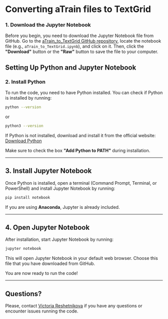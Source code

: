 # Converting aTrain files to TextGrid

### 1. Download the Jupyter Notebook  
Before you begin, you need to download the Jupyter Notebook file from GitHub. Go to the [aTrain_to_TextGrid GitHub repository](https://github.com/VictoriaRe/aTrain_to_TextGrid.git), locate the notebook file (e.g., `aTrain_to_TextGrid.ipynb`), and click on it. Then, click the **"Download"** button or the **"Raw"** button to save the file to your computer.

## Setting Up Python and Jupyter Notebook

### 2. Install Python  
To run the code, you need to have Python installed. You can check if Python is installed by running:  

```sh
python --version
```

or

```sh
python3 --version
```

If Python is not installed, download and install it from the official website:  
[Download Python](https://www.python.org/downloads/)  

Make sure to check the box **"Add Python to PATH"** during installation.

---

## 3. Install Jupyter Notebook  
Once Python is installed, open a terminal (Command Prompt, Terminal, or PowerShell) and install Jupyter Notebook by running:  
```sh
pip install notebook
```
If you are using **Anaconda**, Jupyter is already included.

---
## 4. Open Jupyter Notebook  
After installation, start Jupyter Notebook by running:  
```sh
jupyter notebook
```
This will open Jupyter Notebook in your default web browser. Choose this file that you have downloaded from GitHub.

You are now ready to run the code!

---

## Questions?
Please, contact [Victoria Reshetnikova](https://www.linkedin.com/in/victoria-reshetnikova-8227b9177/) if you have any questions or encounter issues running the code.

